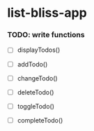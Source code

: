 # list-bliss-app

### TODO: write functions
- [ ] displayTodos()
- [ ] addTodo()
- [ ] changeTodo()
- [ ] deleteTodo()
- [ ] toggleTodo()
- [ ] completeTodo()


